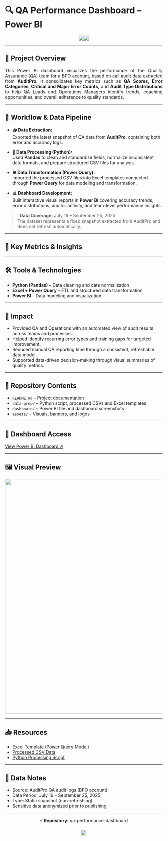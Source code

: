 # 🔍 QA Performance Dashboard – Power BI 
<p align="center">
  <a href="https://github.com/joshuaalmari/data-analytics-portfolio" style="text-decoration:none;">
    <img src="https://img.shields.io/badge/DATA%20ANALYTICS%20PORTFOLIO-2f2f2f?style=for-the-badge"><img src="https://img.shields.io/badge/CLICK%20TO%20RETURN-0078D4?style=for-the-badge">
  </a>
</p>

---

## 🧭 Project Overview  
<p align="justify">
This Power BI dashboard visualizes the performance of the Quality Assurance (QA) team for a BPO account, based on call audit data extracted from <b>AuditPro</b>. It consolidates key metrics such as <b>QA Scores, Error Categories, Critical and Major Error Counts,</b> and <b>Audit Type Distributions</b> to help QA Leads and Operations Managers identify trends, coaching opportunities, and overall adherence to quality standards.
</p>

---

## 🔧 Workflow & Data Pipeline  
- **📥 Data Extraction:**  
  Exported the latest snapshot of QA data from <b>AuditPro</b>, containing both error and accuracy logs.  

- **🐍 Data Processing (Python):**  
  Used <b>Pandas</b> to clean and standardize fields, normalize inconsistent date formats, and prepare structured CSV files for analysis.  

- **⚙️ Data Transformation (Power Query):**  
  Imported the processed CSV files into Excel templates connected through <b>Power Query</b> for data modeling and transformation.  

- **📊 Dashboard Development:**  
  Built interactive visual reports in <b>Power BI</b> covering accuracy trends, error distributions, auditor activity, and team-level performance insights.  

> ℹ️ <b>Data Coverage:</b> July 16 – September 25, 2025  
> The dataset represents a fixed snapshot extracted from AuditPro and does not refresh automatically.  

---

## 📌 Key Metrics & Insights  


---

## 🛠️ Tools & Technologies  
- **Python (Pandas)** – Data cleaning and date normalization  
- **Excel + Power Query** – ETL and structured data transformation  
- **Power BI** – Data modeling and visualization  

---

## 🚀 Impact  
- Provided QA and Operations with an automated view of audit results across teams and processes.  
- Helped identify recurring error types and training gaps for targeted improvement.  
- Reduced manual QA reporting time through a consistent, refreshable data model.  
- Supported data-driven decision-making through visual summaries of quality metrics.  

---

## 📁 Repository Contents  
- `README.md` – Project documentation  
- `data-prep/` – Python script, processed CSVs and Excel templates  
- `dashboard/` – Power BI file and dashboard screenshots  
- `assets/` – Visuals, banners, and logos  

---

## 🔗 Dashboard Access  
[View Power BI Dashboard ↗](https://app.powerbi.com/view?r=YOUR_DASHBOARD_LINK)

---

## 🖼️ Visual Preview  
<p align="center">
  <img src="dashboard/powerbi_dashboard_overview.png" width="750">
</p>

---

## 📥 Resources  
- [Excel Template (Power Query Model)](data-prep/QA_Template.xlsx)  
- [Processed CSV Data](data-prep/QA_Data_Processed.csv)  
- [Python Processing Script](automation/QA_Data_Preprocessing.ipynb)  

---

## 📎 Data Notes  
- Source: AuditPro QA audit logs (BPO account)  
- Data Period: July 16 – September 25, 2025  
- Type: Static snapshot (non-refreshing)  
- Sensitive data anonymized prior to publishing  

---

<p align="center">
  ⚡ <b>Repository:</b> qa-performance-dashboard
   <br><br>
  <a href="https://github.com/joshuaalmari/data-analytics-portfolio">
    <img src="https://img.shields.io/badge/BACK%20TO-DATA%20ANALYTICS%20PORTFOLIO-2f2f2f?style=for-the-badge&logo=github&logoColor=white"/>
  </a>
</p>
